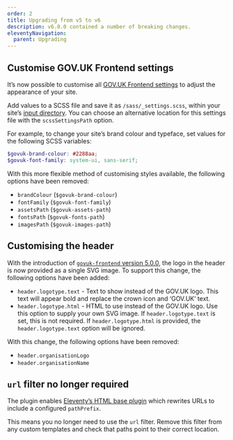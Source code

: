 ```yaml
---
order: 2
title: Upgrading from v5 to v6
description: v6.0.0 contained a number of breaking changes.
eleventyNavigation:
  parent: Upgrading
---
```


## Customise GOV.UK Frontend settings

It’s now possible to customise all [GOV.UK Frontend settings](https://frontend.design-system.service.gov.uk/sass-api-reference/#settings) to adjust the appearance of your site.

Add values to a SCSS file and save it as `/sass/_settings.scss`, within your site’s [input directory](https://www.11ty.dev/docs/config/#input-directory). You can choose an alternative location for this settings file with the `scssSettingsPath` option.

For example, to change your site’s brand colour and typeface, set values for the following SCSS variables:

```scss
$govuk-brand-colour: #2288aa;
$govuk-font-family: system-ui, sans-serif;
```

With this more flexible method of customising styles available, the following options have been removed:

- `brandColour` (`$govuk-brand-colour`)
- `fontFamily` (`$govuk-font-family`)
- `assetsPath` (`$govuk-assets-path`)
- `fontsPath` (`$govuk-fonts-path`)
- `imagesPath` (`$govuk-images-path`)

## Customising the header

With the introduction of [`govuk-frontend` version 5.0.0](https://github.com/alphagov/govuk-frontend/releases/tag/v5.0.0), the logo in the header is now provided as a single SVG image. To support this change, the following options have been added:

- `header.logotype.text` - Text to show instead of the GOV.UK logo. This text will appear bold and replace the crown icon and ‘GOV.UK’ text.
- `header.logotype.html` - HTML to use instead of the GOV.UK logo. Use this option to supply your own SVG image. If `header.logotype.text` is set, this is not required. If `header.logotype.html` is provided, the `header.logotype.text` option will be ignored.

With this change, the following options have been removed:

- `header.organisationLogo`
- `header.organisationName`

## `url` filter no longer required

The plugin enables [Eleventy’s HTML base plugin](https://www.11ty.dev/docs/plugins/html-base/) which rewrites URLs to include a configured `pathPrefix`.

This means you no longer need to use the `url` filter. Remove this filter from any custom templates and check that paths point to their correct location.
